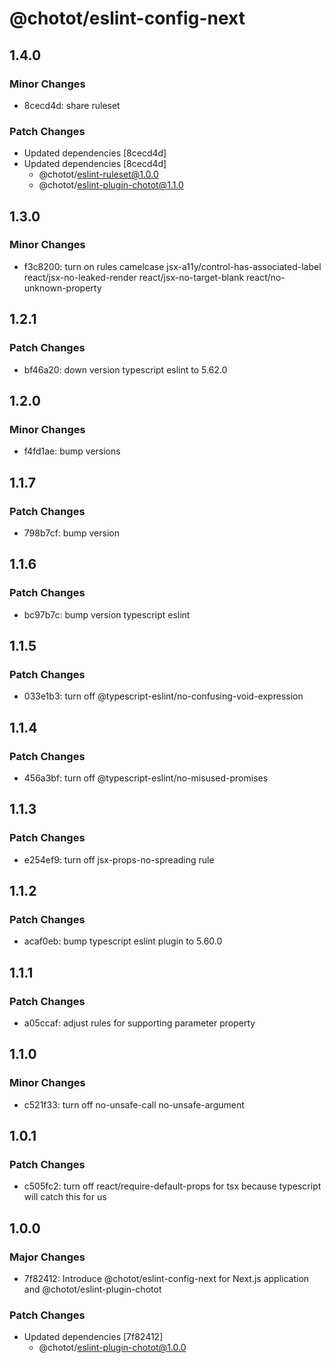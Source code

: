 # @chotot/eslint-config-next

## 1.4.0

### Minor Changes

- 8cecd4d: share ruleset

### Patch Changes

- Updated dependencies [8cecd4d]
- Updated dependencies [8cecd4d]
  - @chotot/eslint-ruleset@1.0.0
  - @chotot/eslint-plugin-chotot@1.1.0

## 1.3.0

### Minor Changes

- f3c8200: turn on rules camelcase jsx-a11y/control-has-associated-label react/jsx-no-leaked-render react/jsx-no-target-blank react/no-unknown-property

## 1.2.1

### Patch Changes

- bf46a20: down version typescript eslint to 5.62.0

## 1.2.0

### Minor Changes

- f4fd1ae: bump versions

## 1.1.7

### Patch Changes

- 798b7cf: bump version

## 1.1.6

### Patch Changes

- bc97b7c: bump version typescript eslint

## 1.1.5

### Patch Changes

- 033e1b3: turn off @typescript-eslint/no-confusing-void-expression

## 1.1.4

### Patch Changes

- 456a3bf: turn off @typescript-eslint/no-misused-promises

## 1.1.3

### Patch Changes

- e254ef9: turn off jsx-props-no-spreading rule

## 1.1.2

### Patch Changes

- acaf0eb: bump typescript eslint plugin to 5.60.0

## 1.1.1

### Patch Changes

- a05ccaf: adjust rules for supporting parameter property

## 1.1.0

### Minor Changes

- c521f33: turn off no-unsafe-call no-unsafe-argument

## 1.0.1

### Patch Changes

- c505fc2: turn off react/require-default-props for tsx because typescript will catch this for us

## 1.0.0

### Major Changes

- 7f82412: Introduce @chotot/eslint-config-next for Next.js application and @chotot/eslint-plugin-chotot

### Patch Changes

- Updated dependencies [7f82412]
  - @chotot/eslint-plugin-chotot@1.0.0
